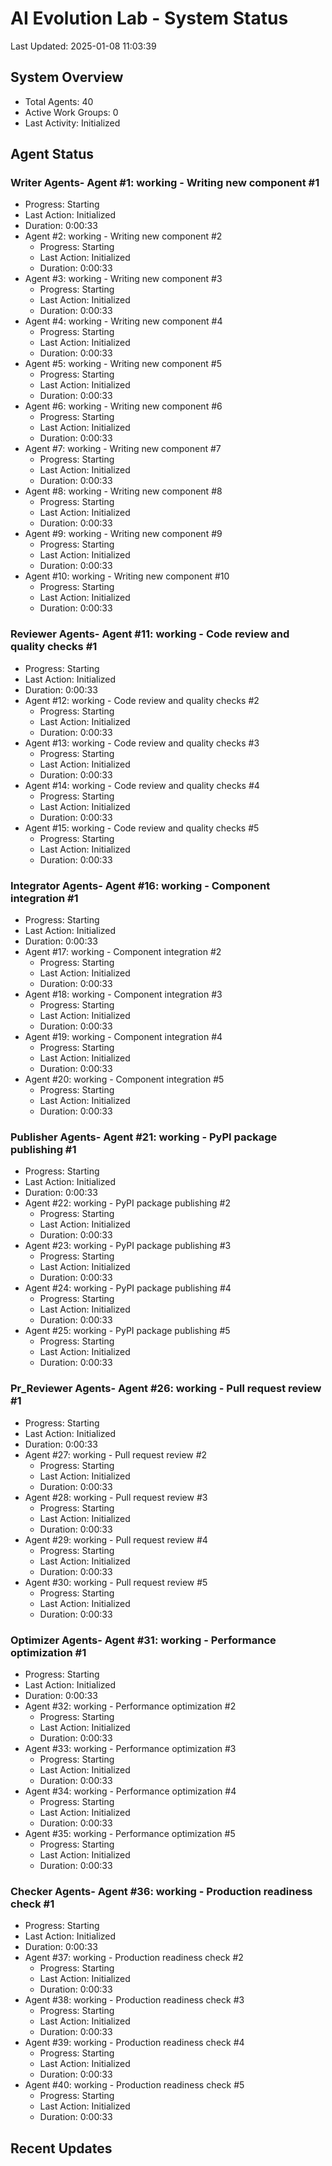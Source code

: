 # AI Evolution Lab - System Status
Last Updated: 2025-01-08 11:03:39

## System Overview
- Total Agents: 40
- Active Work Groups: 0
- Last Activity: Initialized

## Agent Status

### Writer Agents- Agent #1: working - Writing new component #1
  - Progress: Starting
  - Last Action: Initialized
  - Duration: 0:00:33
- Agent #2: working - Writing new component #2
  - Progress: Starting
  - Last Action: Initialized
  - Duration: 0:00:33
- Agent #3: working - Writing new component #3
  - Progress: Starting
  - Last Action: Initialized
  - Duration: 0:00:33
- Agent #4: working - Writing new component #4
  - Progress: Starting
  - Last Action: Initialized
  - Duration: 0:00:33
- Agent #5: working - Writing new component #5
  - Progress: Starting
  - Last Action: Initialized
  - Duration: 0:00:33
- Agent #6: working - Writing new component #6
  - Progress: Starting
  - Last Action: Initialized
  - Duration: 0:00:33
- Agent #7: working - Writing new component #7
  - Progress: Starting
  - Last Action: Initialized
  - Duration: 0:00:33
- Agent #8: working - Writing new component #8
  - Progress: Starting
  - Last Action: Initialized
  - Duration: 0:00:33
- Agent #9: working - Writing new component #9
  - Progress: Starting
  - Last Action: Initialized
  - Duration: 0:00:33
- Agent #10: working - Writing new component #10
  - Progress: Starting
  - Last Action: Initialized
  - Duration: 0:00:33

### Reviewer Agents- Agent #11: working - Code review and quality checks #1
  - Progress: Starting
  - Last Action: Initialized
  - Duration: 0:00:33
- Agent #12: working - Code review and quality checks #2
  - Progress: Starting
  - Last Action: Initialized
  - Duration: 0:00:33
- Agent #13: working - Code review and quality checks #3
  - Progress: Starting
  - Last Action: Initialized
  - Duration: 0:00:33
- Agent #14: working - Code review and quality checks #4
  - Progress: Starting
  - Last Action: Initialized
  - Duration: 0:00:33
- Agent #15: working - Code review and quality checks #5
  - Progress: Starting
  - Last Action: Initialized
  - Duration: 0:00:33

### Integrator Agents- Agent #16: working - Component integration #1
  - Progress: Starting
  - Last Action: Initialized
  - Duration: 0:00:33
- Agent #17: working - Component integration #2
  - Progress: Starting
  - Last Action: Initialized
  - Duration: 0:00:33
- Agent #18: working - Component integration #3
  - Progress: Starting
  - Last Action: Initialized
  - Duration: 0:00:33
- Agent #19: working - Component integration #4
  - Progress: Starting
  - Last Action: Initialized
  - Duration: 0:00:33
- Agent #20: working - Component integration #5
  - Progress: Starting
  - Last Action: Initialized
  - Duration: 0:00:33

### Publisher Agents- Agent #21: working - PyPI package publishing #1
  - Progress: Starting
  - Last Action: Initialized
  - Duration: 0:00:33
- Agent #22: working - PyPI package publishing #2
  - Progress: Starting
  - Last Action: Initialized
  - Duration: 0:00:33
- Agent #23: working - PyPI package publishing #3
  - Progress: Starting
  - Last Action: Initialized
  - Duration: 0:00:33
- Agent #24: working - PyPI package publishing #4
  - Progress: Starting
  - Last Action: Initialized
  - Duration: 0:00:33
- Agent #25: working - PyPI package publishing #5
  - Progress: Starting
  - Last Action: Initialized
  - Duration: 0:00:33

### Pr_Reviewer Agents- Agent #26: working - Pull request review #1
  - Progress: Starting
  - Last Action: Initialized
  - Duration: 0:00:33
- Agent #27: working - Pull request review #2
  - Progress: Starting
  - Last Action: Initialized
  - Duration: 0:00:33
- Agent #28: working - Pull request review #3
  - Progress: Starting
  - Last Action: Initialized
  - Duration: 0:00:33
- Agent #29: working - Pull request review #4
  - Progress: Starting
  - Last Action: Initialized
  - Duration: 0:00:33
- Agent #30: working - Pull request review #5
  - Progress: Starting
  - Last Action: Initialized
  - Duration: 0:00:33

### Optimizer Agents- Agent #31: working - Performance optimization #1
  - Progress: Starting
  - Last Action: Initialized
  - Duration: 0:00:33
- Agent #32: working - Performance optimization #2
  - Progress: Starting
  - Last Action: Initialized
  - Duration: 0:00:33
- Agent #33: working - Performance optimization #3
  - Progress: Starting
  - Last Action: Initialized
  - Duration: 0:00:33
- Agent #34: working - Performance optimization #4
  - Progress: Starting
  - Last Action: Initialized
  - Duration: 0:00:33
- Agent #35: working - Performance optimization #5
  - Progress: Starting
  - Last Action: Initialized
  - Duration: 0:00:33

### Checker Agents- Agent #36: working - Production readiness check #1
  - Progress: Starting
  - Last Action: Initialized
  - Duration: 0:00:33
- Agent #37: working - Production readiness check #2
  - Progress: Starting
  - Last Action: Initialized
  - Duration: 0:00:33
- Agent #38: working - Production readiness check #3
  - Progress: Starting
  - Last Action: Initialized
  - Duration: 0:00:33
- Agent #39: working - Production readiness check #4
  - Progress: Starting
  - Last Action: Initialized
  - Duration: 0:00:33
- Agent #40: working - Production readiness check #5
  - Progress: Starting
  - Last Action: Initialized
  - Duration: 0:00:33


## Recent Updates

